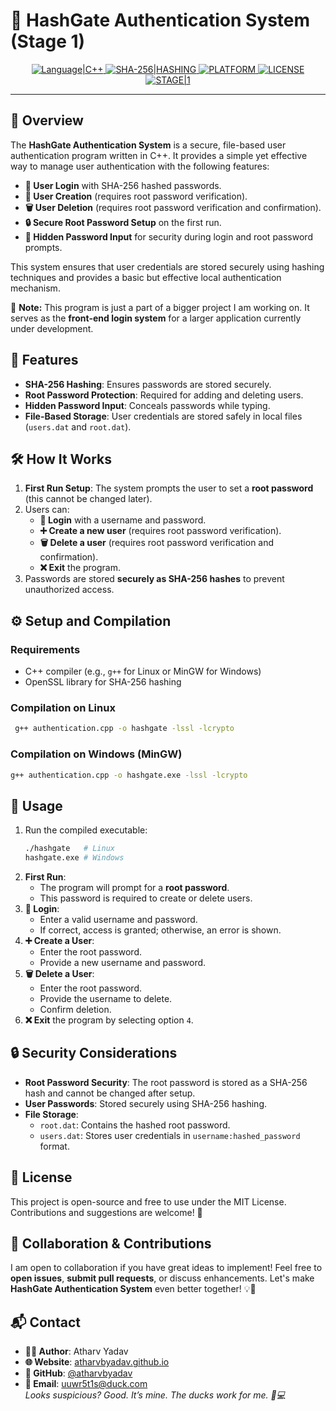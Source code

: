 # 🔐 HashGate Authentication System (Stage 1)

<p align="center">
  <a href="#">
    <img alt="Language|C++" src="https://img.shields.io/badge/Language-C++-blue?style=for-the-badge" />
  </a>
  <a href="#">
    <img alt="SHA-256|HASHING" src="https://img.shields.io/badge/SHA--256-Hashing-critical?style=for-the-badge" />
  </a>
  <a href="#">
    <img alt="PLATFORM" src="https://img.shields.io/badge/Platform-Linux%20%7C%20Windows-informational?style=for-the-badge" />
  </a>
  <a href="#">
    <img alt="LICENSE" src="https://img.shields.io/badge/License-MIT-success?style=for-the-badge" />
  </a>
  <a href="https://www.python.org/downloads/">
    <img alt="STAGE|1" src="https://img.shields.io/badge/Project%20Stage-1--of--X-yellow?style=for-the-badge" />
  </a>
</p>

---

## 📝 Overview

The **HashGate Authentication System** is a secure, file-based user authentication program written in C++. It provides a simple yet effective way to manage user authentication with the following features:

- **🔑 User Login** with SHA-256 hashed passwords.
- **👤 User Creation** (requires root password verification).
- **🗑️ User Deletion** (requires root password verification and confirmation).
- **🔒 Secure Root Password Setup** on the first run.
- **🙈 Hidden Password Input** for security during login and root password prompts.

This system ensures that user credentials are stored securely using hashing techniques and provides a basic but effective local authentication mechanism.

🚀 **Note:** This program is just a part of a bigger project I am working on. It serves as the **front-end login system** for a larger application currently under development.

## 🚀 Features

- **SHA-256 Hashing**: Ensures passwords are stored securely.
- **Root Password Protection**: Required for adding and deleting users.
- **Hidden Password Input**: Conceals passwords while typing.
- **File-Based Storage**: User credentials are stored safely in local files (`users.dat` and `root.dat`).

## 🛠️ How It Works

1. **First Run Setup**: The system prompts the user to set a **root password** (this cannot be changed later).
2. Users can:
   - **🔑 Login** with a username and password.
   - **➕ Create a new user** (requires root password verification).
   - **🗑️ Delete a user** (requires root password verification and confirmation).
   - **❌ Exit** the program.
3. Passwords are stored **securely as SHA-256 hashes** to prevent unauthorized access.

## ⚙️ Setup and Compilation

### **Requirements**

- C++ compiler (e.g., `g++` for Linux or MinGW for Windows)
- OpenSSL library for SHA-256 hashing

### **Compilation on Linux**

```sh
 g++ authentication.cpp -o hashgate -lssl -lcrypto
```

### **Compilation on Windows (MinGW)**

```sh
g++ authentication.cpp -o hashgate.exe -lssl -lcrypto
```

## 📌 Usage

1. Run the compiled executable:
   ```sh
   ./hashgate   # Linux
   hashgate.exe # Windows
   ```
2. **First Run**:
   - The program will prompt for a **root password**.
   - This password is required to create or delete users.
3. **🔑 Login**:
   - Enter a valid username and password.
   - If correct, access is granted; otherwise, an error is shown.
4. **➕ Create a User**:
   - Enter the root password.
   - Provide a new username and password.
5. **🗑️ Delete a User**:
   - Enter the root password.
   - Provide the username to delete.
   - Confirm deletion.
6. **❌ Exit** the program by selecting option `4`.

## 🔒 Security Considerations

- **Root Password Security**: The root password is stored as a SHA-256 hash and cannot be changed after setup.
- **User Passwords**: Stored securely using SHA-256 hashing.
- **File Storage**:
  - `root.dat`: Contains the hashed root password.
  - `users.dat`: Stores user credentials in `username:hashed_password` format.

## 📜 License

This project is open-source and free to use under the MIT License.
Contributions and suggestions are welcome! 🚀

## 🤝 Collaboration & Contributions

I am open to collaboration if you have great ideas to implement! Feel free to **open issues**, **submit pull requests**, or discuss enhancements. Let's make **HashGate Authentication System** even better together! 💡🔧

## 📬 Contact

- **👨‍💻 Author**: Atharv Yadav
- **🌐 Website**: [atharvbyadav.github.io](https://atharvbyadav.github.io)
- **🐙 GitHub**: [@atharvbyadav](https://github.com/atharvbyadav)
- **📧 Email**: [uuwr5t1s@duck.com](mailto:uuwr5t1s@duck.com)  
  _Looks suspicious? Good. It’s mine. The ducks work for me. 🦆💻_

